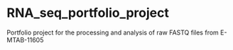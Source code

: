 # RNA_seq_portfolio_project
Portfolio project for the processing and analysis of raw FASTQ files from E-MTAB-11605
